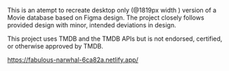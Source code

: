 This is an atempt to recreate desktop only (@1819px width ) version of a Movie database based on Figma design.
The project closely follows provided design with minor, intended deviations in design.

This project uses TMDB and the TMDB APIs but is not endorsed, certified, or otherwise approved by TMDB.

https://fabulous-narwhal-6ca82a.netlify.app/
